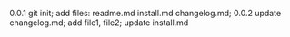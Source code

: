 0.0.1 git init; add files: readme.md install.md changelog.md;
0.0.2 update changelog.md; add file1, file2; update install.md

